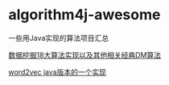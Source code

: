 # algorithm4j-awesome
一些用Java实现的算法项目汇总

[数据挖掘18大算法实现以及其他相关经典DM算法](https://github.com/linyiqun/DataMiningAlgorithm)

[word2vec java版本的一个实现](https://github.com/NLPchina/Word2VEC_java)


